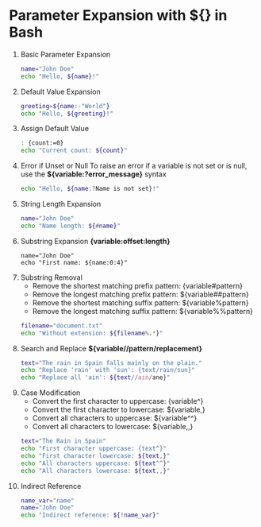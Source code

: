 # Parameter Expansion with ${} in Bash
1. Basic Parameter Expansion
    ```bash
    name="John Doe"
    echo "Hello, ${name}!"
    ```
2. Default Value Expansion
    ```bash
    greeting=${name:-"World"}
    echo "Hello, ${greeting}!"
    ```
3. Assign Default Value
    ```bash
    : {count:=0}
    echo "Current count: ${count}"
    ```
4. Error if Unset or Null
    To raise an error if a variable is not set or is null, use the **${variable:?error_message}** syntax
    ```bash
    echo "Hello, ${name:?Name is not set}!"
    ```
5. String Length Expansion
    ```bash
    name="John Doe"
    echo "Name length: ${#name}"
    ```
6. Substring Expansion
    **{variable:offset:length}**
    ```
    name="John Doe"
    echo "First name: ${name:0:4}"
    ```
7. Substring Removal
    * Remove the shortest matching prefix pattern: {variable#pattern}
    * Remove the longest matching prefix pattern: ${variable##pattern}
    * Remove the shortest matching suffix pattern: ${variable%pattern}
    * Remove the longest matching suffix pattern: ${variable%%pattern}
    ```bash
    filename="document.txt"
    echo "Without extension: ${filename%.*}"
    ```
8. Search and Replace
    **${variable//pattern/replacement}**
    ```bash
    text="The rain in Spain falls mainly on the plain."
    echo "Replace 'rain' with 'sun': {text/rain/sun}"
    echo "Replace all 'ain': ${text//ain/ane}"
    ```
9. Case Modification
    * Convert the first character to uppercase: {variable^}
    * Convert the first character to lowercase: ${variable,}
    * Convert all characters to uppercase: ${variable^^}
    * Convert all characters to lowercase: ${variable,,}
    ```bash
    text="The Rain in Spain"
    echo "First character uppercase: {text^}"
    echo "First character lowercase: ${text,}"
    echo "All characters uppercase: ${text^^}"
    echo "All characters lowercase: ${text,,}"
    ```
10. Indirect Reference
    ```bash
    name_var="name"
    name="John Doe"
    echo "Indirect reference: ${!name_var}"
    ```
